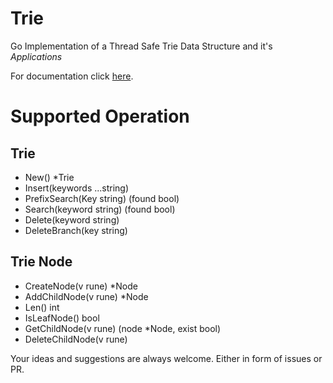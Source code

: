 # Trie
Go Implementation of a Thread Safe Trie Data Structure and it's *Applications*

For documentation click [here][1].

[1]: https://godoc.org/github.com/maknahar/trie


# Supported Operation

## Trie

- New() *Trie
- Insert(keywords ...string)
- PrefixSearch(Key string) (found bool)
- Search(keyword string) (found bool)
- Delete(keyword string)
- DeleteBranch(key string)

## Trie Node

- CreateNode(v rune) *Node
- AddChildNode(v rune) *Node
- Len() int
- IsLeafNode() bool
- GetChildNode(v rune) (node *Node, exist bool)
- DeleteChildNode(v rune)


Your ideas and suggestions are always welcome. Either in form of issues or PR.